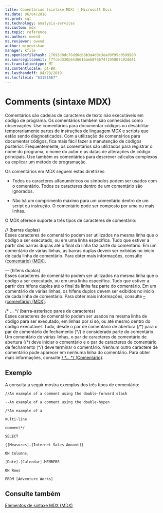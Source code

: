 ```yaml
---
title: Comentários (sintaxe MDX) | Microsoft Docs
ms.date: 06/04/2018
ms.prod: sql
ms.technology: analysis-services
ms.custom: mdx
ms.topic: reference
ms.author: owend
ms.reviewer: owend
author: minewiskan
manager: kfile
ms.openlocfilehash: 17693d0dc76dd6cb8b3a4d0c3ead9f95c0599580
ms.sourcegitcommit: f7fced330b64d6616aeb8766747295807c92dd41
ms.translationtype: MT
ms.contentlocale: pt-BR
ms.lasthandoff: 04/23/2019
ms.locfileid: "63181567"
---
```

# <a name="comments-mdx-syntax"></a>Comments (sintaxe MDX)


  Comentários são cadeias de caracteres de texto não executáveis em código de programa. Os comentários também são conhecidos como observações. Use comentários para documentar códigos ou desabilitar temporariamente partes de instruções de linguagem MDX e scripts que estão sendo diagnosticados. Com a utilização de comentários para documentar códigos, fica mais fácil fazer a manutenção de códigos posterior. Frequentemente, os comentários são utilizados para registrar o nome do programa, o nome do autor e as datas de alterações de código principais. Use também os comentários para descrever cálculos complexos ou explicar um método de programação.  
  
 Os comentários em MDX seguem estas diretrizes:  
  
-   Todos os caracteres alfanuméricos ou símbolos podem ser usados com o comentário.  Todos os caracteres dentro de um comentário são ignorados.  
  
-   Não há um comprimento máximo para um comentário dentro de um script ou instrução. O comentário pode ser composto por uma ou mais linhas.  
  
 O MDX oferece suporte a três tipos de caracteres de comentário:  
  
 // (barras duplas)  
 Esses caracteres de comentário podem ser utilizados na mesma linha que o código a ser executado, ou em uma linha específica. Tudo que estiver a partir das barras duplas até o final da linha faz parte do comentário. Em um comentário de várias linhas, as barras duplas devem ser exibidas no início de cada linha de comentário. Para obter mais informações, consulte [ &#40;comentário&#41; &#40;MDX&#41;](../mdx/comment-mdx-double-slash.md).  
  
 -- (hífens duplos)  
 Esses caracteres de comentário podem ser utilizados na mesma linha que o código a ser executado, ou em uma linha específica. Tudo que estiver a partir dos hífens duplos até o final da linha faz parte do comentário. Em um comentário de várias linhas, os hífens duplos devem ser exibidos no início de cada linha de comentário. Para obter mais informações, consulte [– &#40;comentário&#41; &#40;MDX&#41;](../mdx/comment-mdx-operator-reference.md).  
  
 /* ... \*/ (barra-asterisco pares de caracteres)  
 Esses caracteres de comentário podem ser usados na mesma linha de código para ser executado, em linhas por si só, ou até mesmo dentro do código executável. Tudo, desde o par de comentário de abertura (/\*) para o par de comentário de fechamento (\*/) é considerado parte do comentário. Um comentário de várias linhas, o par de caracteres de comentário de abertura (/\*) deve iniciar o comentário e o par de caracteres de comentário de fechamento (\*/) deve terminar o comentário. Nenhum outro caractere de comentário pode aparecer em nenhuma linha do comentário. Para obter mais informações, consulte [/ *... \*/ (Comentário)](../mdx/comment-mdx.md).  
  
## <a name="example"></a>Exemplo  
 A consulta a seguir mostra exemplos dos três tipos de comentário:  
  
 `//An example of a comment using the double-forward slash`  
  
 `--An example of a comment using the double-hypen`  
  
 `/*An example of a`  
  
 `multi-line`  
  
 `comment*/`  
  
 `SELECT`  
  
 `{[Measures].[Internet Sales Amount]}`  
  
 `ON Columns,`  
  
 `[Date].[Calendar].MEMBERS`  
  
 `ON Rows`  
  
 `FROM [Adventure Works]`  
  
## <a name="see-also"></a>Consulte também  
 [Elementos de sintaxe MDX &#40;MDX&#41;](../mdx/mdx-syntax-elements-mdx.md)  
  
  
